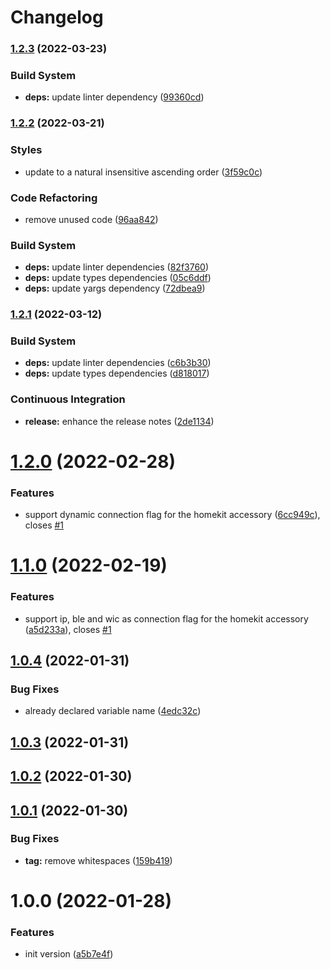 # Changelog

### [1.2.3](https://github.com/simongolms/homekit-code/compare/v1.2.2...v1.2.3) (2022-03-23)


### Build System

* **deps:** update linter dependency ([99360cd](https://github.com/simongolms/homekit-code/commit/99360cdf8b1d82af37e3d9058570db13a8b1a5d4))

### [1.2.2](https://github.com/simongolms/homekit-code/compare/v1.2.1...v1.2.2) (2022-03-21)


### Styles

* update to a natural insensitive ascending order ([3f59c0c](https://github.com/simongolms/homekit-code/commit/3f59c0c46228102bc14a6896f7a75751d0a4486b))


### Code Refactoring

* remove unused code ([96aa842](https://github.com/simongolms/homekit-code/commit/96aa842f715945ea52386ac7c8628135b2e20348))


### Build System

* **deps:** update linter dependencies ([82f3760](https://github.com/simongolms/homekit-code/commit/82f3760653e001a7d754743f65449801143f7f3c))
* **deps:** update types dependencies ([05c6ddf](https://github.com/simongolms/homekit-code/commit/05c6ddfee4fe817522d98fec3c2109b15168c70c))
* **deps:** update yargs dependency ([72dbea9](https://github.com/simongolms/homekit-code/commit/72dbea983b4fab3fce93bdca87a779bc17b154c8))

### [1.2.1](https://github.com/simongolms/homekit-code/compare/v1.2.0...v1.2.1) (2022-03-12)


### Build System

* **deps:** update linter dependencies ([c6b3b30](https://github.com/simongolms/homekit-code/commit/c6b3b30668d2b5ecffe8d4b47dcd56a2f847b9a2))
* **deps:** update types dependencies ([d818017](https://github.com/simongolms/homekit-code/commit/d818017429e0de2c608b10c89ef406cde6c07e7a))


### Continuous Integration

* **release:** enhance the release notes ([2de1134](https://github.com/simongolms/homekit-code/commit/2de11344f5ebda8248366b4bd04076335a6cab8d))

# [1.2.0](https://github.com/simongolms/homekit-code/compare/v1.1.0...v1.2.0) (2022-02-28)


### Features

* support dynamic connection flag for the homekit accessory ([6cc949c](https://github.com/simongolms/homekit-code/commit/6cc949ce1f605ea796dda7e8e0623b7ae49e5ddc)), closes [#1](https://github.com/simongolms/homekit-code/issues/1)

# [1.1.0](https://github.com/simongolms/homekit-code/compare/v1.0.4...v1.1.0) (2022-02-19)


### Features

* support ip, ble and wic as connection flag for the homekit accessory ([a5d233a](https://github.com/simongolms/homekit-code/commit/a5d233a942556c8518bd201ee31563f5f17c6e77)), closes [#1](https://github.com/simongolms/homekit-code/issues/1)

## [1.0.4](https://github.com/simongolms/homekit-code/compare/v1.0.3...v1.0.4) (2022-01-31)


### Bug Fixes

* already declared variable name ([4edc32c](https://github.com/simongolms/homekit-code/commit/4edc32c96f20dbd7220f766f9243c762232eebb5))

## [1.0.3](https://github.com/simongolms/homekit-code/compare/v1.0.2...v1.0.3) (2022-01-31)

## [1.0.2](https://github.com/simongolms/homekit-code/compare/v1.0.1...v1.0.2) (2022-01-30)

## [1.0.1](https://github.com/simongolms/homekit-code/compare/v1.0.0...v1.0.1) (2022-01-30)


### Bug Fixes

* **tag:** remove whitespaces ([159b419](https://github.com/simongolms/homekit-code/commit/159b419ea60e6b325217a74786d9236189831df7))

# 1.0.0 (2022-01-28)


### Features

* init version ([a5b7e4f](https://github.com/simongolms/homekit-code/commit/a5b7e4f8be13018a1349f34913ea072096f37961))
